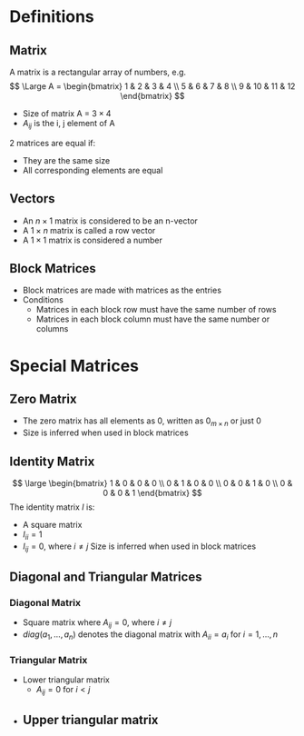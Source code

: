 # Definitions
## Matrix
A matrix is a rectangular array of numbers, e.g.
$$
\Large
A = \begin{bmatrix}
1 & 2 & 3 & 4 \\ 
5 & 6 & 7 & 8 \\ 
9 & 10 & 11 & 12
\end{bmatrix}
$$
- Size of matrix A = $3 \times 4$
- $A_{ij}$ is the i, j element of A

2 matrices are equal if:
- They are the same size
- All corresponding elements are equal
## Vectors
- An $n \times 1$ matrix is considered to be an n-vector
- A $1 \times n$ matrix is called a row vector
- A $1 \times 1$ matrix is considered a number
## Block Matrices
- Block matrices are made with matrices as the entries
- Conditions
	- Matrices in each block row must have the same number of rows
	- Matrices in each block column must have the same number or columns
# Special Matrices
## Zero Matrix
- The zero matrix has all elements as 0, written as $0_{m \times n}$ or just $0$
- Size is inferred when used in block matrices
## Identity Matrix
$$
\large
\begin{bmatrix}
1 & 0 & 0 & 0 \\ 
0 & 1 & 0 & 0 \\ 
0 & 0 & 1 & 0 \\ 
0 & 0 & 0 & 1
\end{bmatrix}
$$
The identity matrix $I$ is:
- A square matrix
- $I_{ii} = 1$
- $I_{ij} = 0$, where $i \neq j$
Size is inferred when used in block matrices
## Diagonal and Triangular Matrices
### Diagonal Matrix
- Square matrix where $A_{ij}=0$, where $i \neq j$
- $diag(a_1,...,a_n)$ denotes the diagonal matrix with $A_{ii} = a_i$ for $i=1,...,n$
### Triangular Matrix
- Lower triangular matrix
	- $A_{ij}=0$ for $i \lt j$
- Upper triangular matrix
	- 